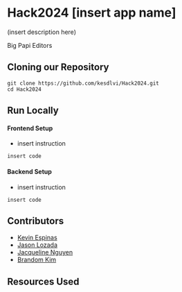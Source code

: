 # Hack2024 [insert app name]

(insert description here)

Big Papi Editors

## Cloning our Repository
```
git clone https://github.com/kesdlvi/Hack2024.git
cd Hack2024
```


## Run Locally 

#### Frontend Setup
- insert instruction
```
insert code 
```

#### Backend Setup
- insert instruction
```
insert code 
```



## Contributors

- [Kevin Espinas](https://github.com/kesdlvi)
- [Jason Lozada](https://github.com/jasonlozada)
- [Jacqueline Nguyen](https://github.com/itsjacque) 
- [Brandom Kim](https://github.com/)

## Resources Used
